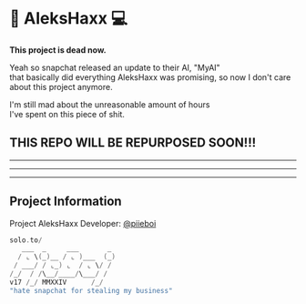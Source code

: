 # 🧮 AleksHaxx 💻
**This project is dead now.**

Yeah so snapchat released an update to their AI, "MyAI"  
that basically did everything AleksHaxx was promising,
so now I don't care about this project anymore.

I'm still mad about the unreasonable amount of hours  
I've spent on this piece of shit.

## THIS REPO WILL BE REPURPOSED SOON!!!

--------
--------
--------
## Project Information
Project AleksHaxx
Developer: [@piieboi](https://github.com/piieboi)

```kotlin
solo.to/
   ___  _     ___       _ 
  / ⌞ \(_)__ / ⌞ )___  (_)
 / ___/ / ⌞_) ⌞  / ⌞ \/ / 
/_/  / /\__/____/\___/ /                         
v17 /_/ MMXXIV      /_/
"hate snapchat for stealing my business"
```

